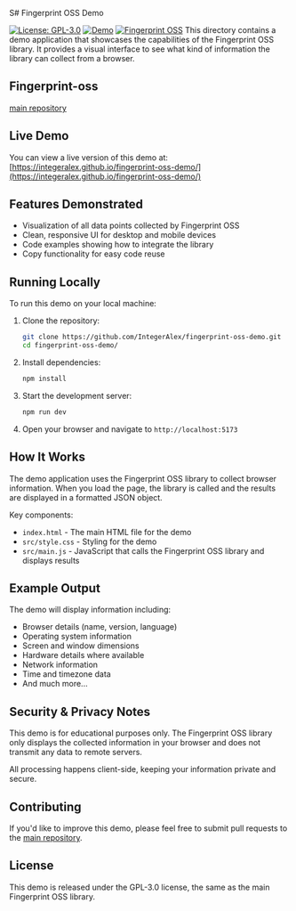 S# Fingerprint OSS Demo

[![License: GPL-3.0](https://img.shields.io/badge/License-GPL--3.0-blue.svg)](https://opensource.org/licenses/GPL-3.0)
[![Demo](https://img.shields.io/badge/Demo-Live-brightgreen.svg)](https://integeralex.github.io/fingerprint-oss-demo/)
[![Fingerprint OSS](https://img.shields.io/badge/Fingerprint%20OSS-Repository-blue.svg)](https://github.com/IntegerAlex/fingerprint-oss)
This directory contains a demo application that showcases the capabilities of the Fingerprint OSS library. It provides a visual interface to see what kind of information the library can collect from a browser.
## Fingerprint-oss

[main repository](https://github.com/IntegerAlex/fingerprint-oss)

## Live Demo

You can view a live version of this demo at: [https://integeralex.github.io/fingerprint-oss-demo/](https://integeralex.github.io/fingerprint-oss-demo/)

## Features Demonstrated

- Visualization of all data points collected by Fingerprint OSS
- Clean, responsive UI for desktop and mobile devices
- Code examples showing how to integrate the library
- Copy functionality for easy code reuse

## Running Locally

To run this demo on your local machine:

1. Clone the repository:
   ```bash
   git clone https://github.com/IntegerAlex/fingerprint-oss-demo.git
   cd fingerprint-oss-demo/
   ```

2. Install dependencies:
   ```bash
   npm install
   ```

3. Start the development server:
   ```bash
   npm run dev
   ```

4. Open your browser and navigate to `http://localhost:5173`

## How It Works

The demo application uses the Fingerprint OSS library to collect browser information. When you load the page, the library is called and the results are displayed in a formatted JSON object.

Key components:
- `index.html` - The main HTML file for the demo
- `src/style.css` - Styling for the demo
- `src/main.js` - JavaScript that calls the Fingerprint OSS library and displays results

## Example Output

The demo will display information including:

- Browser details (name, version, language)
- Operating system information
- Screen and window dimensions
- Hardware details where available
- Network information
- Time and timezone data
- And much more...

## Security & Privacy Notes

This demo is for educational purposes only. The Fingerprint OSS library only displays the collected information in your browser and does not transmit any data to remote servers.

All processing happens client-side, keeping your information private and secure.

## Contributing

If you'd like to improve this demo, please feel free to submit pull requests to the [main repository](https://github.com/IntegerAlex/fingerprint-oss).

## License

This demo is released under the GPL-3.0 license, the same as the main Fingerprint OSS library. 
